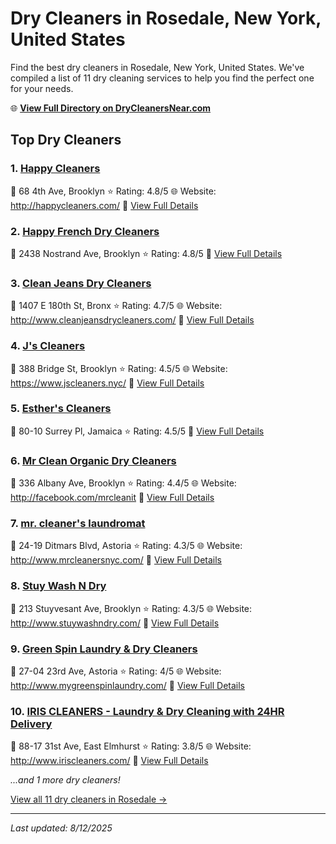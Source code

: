 # Dry Cleaners in Rosedale, New York, United States

Find the best dry cleaners in Rosedale, New York, United States. We've compiled a list of 11 dry cleaning services to help you find the perfect one for your needs.

🌐 **[View Full Directory on DryCleanersNear.com](https://drycleanersnear.com/city/US/New%20York/Rosedale)**

## Top Dry Cleaners

### 1. [Happy Cleaners](https://drycleanersnear.com/dryCleaner/686dcd3304b0376d46bba4c8/happy-cleaners)
📍 68 4th Ave, Brooklyn
⭐ Rating: 4.8/5
🌐 Website: http://happycleaners.com/
🔗 [View Full Details](https://drycleanersnear.com/dryCleaner/686dcd3304b0376d46bba4c8/happy-cleaners)

### 2. [Happy French Dry Cleaners](https://drycleanersnear.com/dryCleaner/686dcd5604b0376d46bba72c/happy-french-dry-cleaners)
📍 2438 Nostrand Ave, Brooklyn
⭐ Rating: 4.8/5
🔗 [View Full Details](https://drycleanersnear.com/dryCleaner/686dcd5604b0376d46bba72c/happy-french-dry-cleaners)

### 3. [Clean Jeans Dry Cleaners](https://drycleanersnear.com/dryCleaner/686dcd4a04b0376d46bba6cb/clean-jeans-dry-cleaners)
📍 1407 E 180th St, Bronx
⭐ Rating: 4.7/5
🌐 Website: http://www.cleanjeansdrycleaners.com/
🔗 [View Full Details](https://drycleanersnear.com/dryCleaner/686dcd4a04b0376d46bba6cb/clean-jeans-dry-cleaners)

### 4. [J's Cleaners](https://drycleanersnear.com/dryCleaner/686dcd3604b0376d46bba54c/j-s-cleaners)
📍 388 Bridge St, Brooklyn
⭐ Rating: 4.5/5
🌐 Website: https://www.jscleaners.nyc/
🔗 [View Full Details](https://drycleanersnear.com/dryCleaner/686dcd3604b0376d46bba54c/j-s-cleaners)

### 5. [Esther's Cleaners](https://drycleanersnear.com/dryCleaner/686dcd8004b0376d46bba86d/esther-s-cleaners)
📍 80-10 Surrey Pl, Jamaica
⭐ Rating: 4.5/5
🔗 [View Full Details](https://drycleanersnear.com/dryCleaner/686dcd8004b0376d46bba86d/esther-s-cleaners)

### 6. [Mr Clean Organic Dry Cleaners](https://drycleanersnear.com/dryCleaner/686dcd3804b0376d46bba58d/mr-clean-organic-dry-cleaners)
📍 336 Albany Ave, Brooklyn
⭐ Rating: 4.4/5
🌐 Website: http://facebook.com/mrcleanit
🔗 [View Full Details](https://drycleanersnear.com/dryCleaner/686dcd3804b0376d46bba58d/mr-clean-organic-dry-cleaners)

### 7. [mr. cleaner's laundromat](https://drycleanersnear.com/dryCleaner/686dcd3204b0376d46bba4a7/mr-cleaner-s-laundromat)
📍 24-19 Ditmars Blvd, Astoria
⭐ Rating: 4.3/5
🌐 Website: http://www.mrcleanersnyc.com/
🔗 [View Full Details](https://drycleanersnear.com/dryCleaner/686dcd3204b0376d46bba4a7/mr-cleaner-s-laundromat)

### 8. [Stuy Wash N Dry](https://drycleanersnear.com/dryCleaner/686dcd8904b0376d46bba8ac/stuy-wash-n-dry)
📍 213 Stuyvesant Ave, Brooklyn
⭐ Rating: 4.3/5
🌐 Website: http://www.stuywashndry.com/
🔗 [View Full Details](https://drycleanersnear.com/dryCleaner/686dcd8904b0376d46bba8ac/stuy-wash-n-dry)

### 9. [Green Spin Laundry & Dry Cleaners](https://drycleanersnear.com/dryCleaner/686dcd5204b0376d46bba70b/green-spin-laundry-dry-cleaners)
📍 27-04 23rd Ave, Astoria
⭐ Rating: 4/5
🌐 Website: http://www.mygreenspinlaundry.com/
🔗 [View Full Details](https://drycleanersnear.com/dryCleaner/686dcd5204b0376d46bba70b/green-spin-laundry-dry-cleaners)

### 10. [IRIS CLEANERS - Laundry & Dry Cleaning with 24HR Delivery](https://drycleanersnear.com/dryCleaner/686dcd4e04b0376d46bba6eb/iris-cleaners-laundry-dry-cleaning-with-24hr-delivery)
📍 88-17 31st Ave, East Elmhurst
⭐ Rating: 3.8/5
🌐 Website: http://www.iriscleaners.com/
🔗 [View Full Details](https://drycleanersnear.com/dryCleaner/686dcd4e04b0376d46bba6eb/iris-cleaners-laundry-dry-cleaning-with-24hr-delivery)


*...and 1 more dry cleaners!*

[View all 11 dry cleaners in Rosedale →](https://drycleanersnear.com/city/US/New%20York/Rosedale)

---

*Last updated: 8/12/2025*
